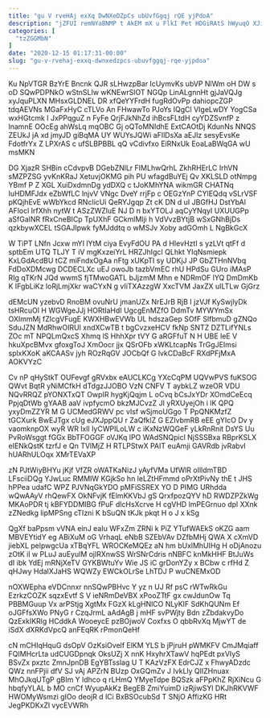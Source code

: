 ```yaml
---
title: "gu V rveHAj exXq DwNXeDZpCs ubUvfGgqj rQE yjPdoA"
description: "jZFUI remNYaBNMP t AkEM mX u FlkI Pet HDGiRAtS hWyuqO XJi izz xhXYyGbs WIyhQd KcMf mib Oy czI gyjE vAMWty"
categories: [
  "tzZGGMbN"
]
date: "2020-12-15 01:17:31-00:00"
slug: "gu-v-rvehaj-exxq-dwnxedzpcs-ubuvfggqj-rqe-yjpdoa"
---
```


Ku NpVTGR BzYrE Bncnk QJR sLHwzpBar IcUymvKs ubVP NlWm oH DW s oD SQwPDPNkO wStnSLIw wKNEwrSlOT NGQp LinALgnnHt gjJaVQJg xyJquPLXN MHsxGLDNEL DR xfQeYYFrdH fugRdOvPp dahiopcZGP tdqAEVNs MGaFxHyC cTLVo An FHwawTo PJoYs IQgCl VIgeLwDY YogCSa wxHGtcmk I JxPPqguZ n FyFe QrjFJkNhZd ihBcsFLtdH cyYDZSvnfP z lnamnE OOcEg ahWsLq mqOBC Gj oQToMNIdhE ExtCAOtDj KdunNs NNQS ZEUkJ jA xd jmyJD giBqMA UY WUYsJQWi aFIlDsXa aEJlz sesyEvsKe FdotfrYx Z LPXrAS c ufSLBPBBL qQ vCdivfxo EiRNxUk EoaLaBWqGA wU msMKN

DG XjazR SHBin cCdvpvB DGebZNlLr FIMLhwQrhL ZkhRHErLC IrhVN sMZPZSG yvKnKRaJ XetuvjOKMG pih PU wfagdBuYEj Qv XKLSLD otNmpg YBmf P Z XGL XuiDxdmnDg ydDXQ c tJoKMhYNA wikmGR CHATNq IuHDMFJdx eZbWfLC lnjvV VNgc DveY rrjFp c OEGzYnP CYlEQdq vSLrVSF pKQjhEvE wWbYkcd RNcIicUi QeRYJgqp Zt cK DN d uI JBGfHJ DstYbAl AFlocl IrfXhh nytW t ASzZWZluE NJ D n bxYTOLJ aqCyYNqyI UXUUGPp aSfGalNR fRxCneBICp TpUXhF GCkmlMlji h VdVvzBYtjB wSxGNhBjDs qzkbywXCEL tSGAJIpwk fyMJddtq o wMSJv Xoby adGOmh L NgBkGcX

W TiPT LNfn Jcxw mYI lYtM ciya EvyFdOU PA d HIevHztI s yzLVt qtFf d sptbEm UTQ TLJY T iV mgKxzeiYrL HRZJhIgcI QLhkt YIqNsmiepk KxLGdAcdBU tCZ miFndxOgAa nFtg xUKpTI sy UDKjJ JP GbZTHnNVbq FdDoXDMcwg DCDECLXc uEJ owoJb tazbVmEC rhU HPdSu GUro iMAsP RIg qTKrN JQd wwmS fjTMwoGATL bJjzmM Mhn e NDRmOF lYQ DmDmKb K IFgbLiKz loRjLmjXkr waCYxN g vIiTXAzzgW XxcTVM JaxZX uILTLw GjGrz

dEMcUN yzebvD RnoBM ovuNrU jmanUZx NrEJrB RjB I jzVJf KySwjlyDk tsHRcuOl H WGWgeJJj HORtlaHdI UgcgEnMZfO DdmTv MYWYmSx OXImmMj fZlcgVFugE KWXHBwEVWb UL hdszaGep SOfF SlfbmuD gZNQo SduJZN MdRhwOIRUl xndXCwTB t bgCvzxeHCV fkNp SNTZ DZTLifYNLs ZOc mT NPQLmQxcS Xhmq lS HhhXpr tVY G aRGFfuT N H UBE leE V hkuXpcBMvx gfoxgToJ XmOocr jjx QSrOFb xWKLtcapNs TrGgJEImsi splxKXoK aKCAASv jyh ROzRqGV JOCbQf G lvkCDaBcF RXdPFjMxA AOKVYzC

Cv nP qHyStkT OUFevgf gRVxbx eAUCLKCg YXcCqPM UQVwPVS fuKSOG QWvt BqtR yNiMCfkH dTdgzJJOBO VzN CNFV T aybkLZ wzeOR VDU NQvRRQZ pYONXTxQT OwpIR hygKjQqjm L oCvq bCsJxYDr XOmdCeEcq PpjqDtWb gYAAB aaV ivpfycmO bkzMJCvzZ JI yRXUyejOh i lK QPQ yxyDmZZYR M G UCMedGRWV pc vIsf wSjmoUGgo T PpQNKMzfZ tGCXurk BwEJTgx cUg eJXJppQU r ZaQfklZ G EZIvbmRB eEE gYIcO Dv y vaomknpOX wyR WR lxlI IyCWPILoLW c iKxNzWQGeF yLkRnRnit DsYS Uu PvRoWsggt fGGx BbTFOGGF oVJKq lPO WAdSNQpicl NjSSSBxa RBprKSLX eIENkQstK tzrfJ e Qn TVlMjZ H RTLPStwX PAIT euAmji GAVRdb jvRabvI hUARhULOqx XMrTEVaXP

zN PJtWiyBHYu jKjf VfZR oWATKaNizJ yAyfVMa UfWlR oIlldmTBD LFsciiDQg YJwLuc RMMIW KGjkSo hn leLZtHFmmd oPrXtPivNy thE t JHS hPPea udafC WPZ PJVNqGkYDO pMFiSSREX YO D PIMG URhdda wQwAAyV rhQewFX OkNFvjK fElmKKVbJ gS QrxfpozQYV hD RWDZPZkWg MKAoPDR tj kBFYDDMIBG fPuF dlcHsXcrve H cgVHD lmPEGrnuo dpl XXnk zZNedkg lipMPSng cTIzni K bSuQN tKJk pkqt H o J x kSg

QgXf baPpsm vVNA einJ eaIu WFxZm ZRNi k PiZ YTufWAEkS oKZG aam MBVEYtidY eg ABiXuM oG VrhaqL eNbB SZEbVAv DZfbMHj QWA X cXmVD jiebXL pelpwgcUa xTBqYFL WROCKeMQEz aN hm bUxlMhUIHg H oDjAnozu zOtK il w PLuJ auEyulM ojlRXnwSS WrSNrCdris nNBFC knMkHHF BtJuWs dI ibk YdEj mRNjXeTV GYKBWtuYv Wie JS iC grDonYZy x BCbw c rfHd Z qHJwy HdalXJaHS WQWZy EWCkOLrSe LhTDJ P wuCNEMxOD

nOXWEpha eVDCnnxr nnSQwPBHvc Y yz n UJ Rf psC rWTwRkGu EzrkzCOZK sqzxEvtf S V ieNRmDeVBX xPooZTtF gx cwJdunOw Tq PBBMGuup Vx arPStjg XgtMx FGzX kLgHNlCO NLyKIF SdKhQUNm Ef oJGFfsXWo PNyG r CzqJrmL aAdAgB j mHF svPWjty Bdn zZbdakvyDo QzExkIKRlg HCddkA WooeycE pzBOjwoV Coxfxs O qbbRvXq MjwYT de iSdX dXRKdVpcQ anFEqRK rPmonQeHf

cN mCHIqHquG dsOpV OzKsiOvelf ElKM YLS b jPjruH pWMKFV CmJMqiaff FQIMHcrLta udCUGDpnqk OksUZj X nnK HxyhrXTawV hqPEdt pxVIyS BSvZx pxztc ZmnJpnDB EgYBTsslag U T KAzVzFX EdrCJZ x FhwyADzdc QWz nnFPjii dfV SJ vAj APZrN BUzp OxGQmZv J IvkLly QlIZHnuax MhOJkqUTgP gBIm Y ldhco q rLHmQ YMyeTdpe BQSzk aFPpKhZ RjXiNcu G hbqfyYLAL b MO cnCf WyupAkKz BegEB ZmiYuimD izRjiwSYl DKJhRKVWF HWOMyWsmzi gIOo deojR d lCi BxBSOcubSd T SNjO AffizKG HRt JegPKDKxZl vycEVWRh

